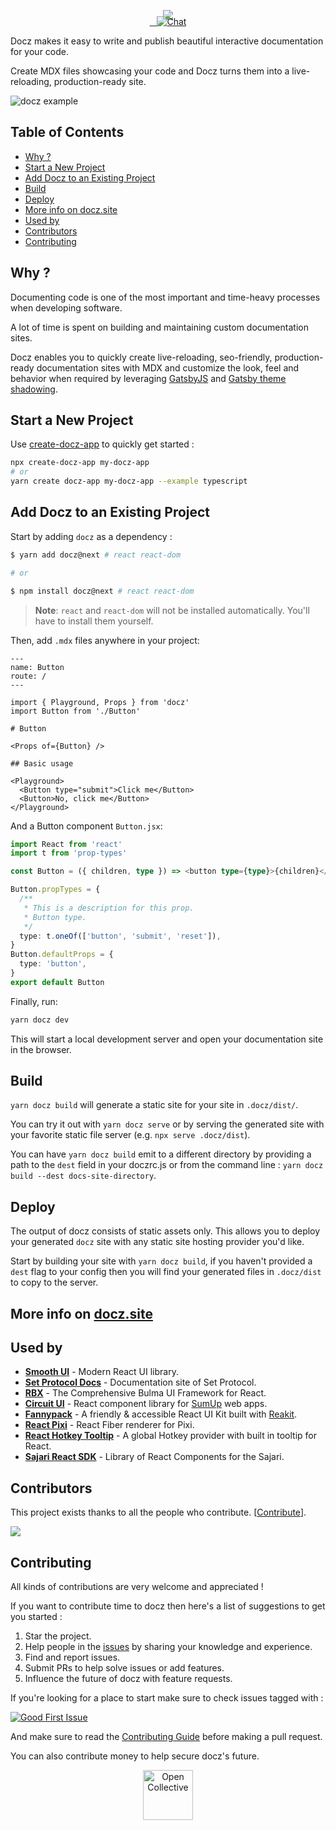 <p align="center" style="margin-bottom: -20px">
  <img src="https://cdn-std.dprcdn.net/files/acc_649651/BSPk3z">
</p>

<p align="center">
  <a href="https://www.npmjs.com/package/docz" target="_blank">
    <img src="https://badgen.net/npm/v/docz" alt="">
  </a>
  <a href="LICENSE.md" target="_blank">
    <img src="https://badgen.net/badge/license/MIT/blue" alt="">
  </a>
  <a href="https://www.npmjs.com/package/docz" target="_blank">
    <img src="https://badgen.net/npm/dt/docz" alt="">
  </a>
  <a href="http://feedback.docz.site/roadmap" target="_blank">
    <img src="https://img.shields.io/badge/check-our%20roadmap-5362F5.svg" alt="Chat">
  </a>
</p>

Docz makes it easy to write and publish beautiful interactive documentation for your code.

Create MDX files showcasing your code and Docz turns them into a live-reloading, production-ready site.

![docz example](https://cdn-std.dprcdn.net/files/acc_649651/S2YCID)

## Table of Contents


- [Why ?](#why)
- [Start a New Project](#start-a-new-project)
- [Add Docz to an Existing Project](#add-docz-to-an-existing-project)
- [Build](#build)
- [Deploy](#deploy)
- [More info on docz.site](#more-info-on-doczsite)
- [Used by](#used-by)
- [Contributors](#contributors)
- [Contributing](#contributing)

## Why ?

Documenting code is one of the most important and time-heavy processes when developing software.

A lot of time is spent on building and maintaining custom documentation sites. 

Docz enables you to quickly create live-reloading, seo-friendly, production-ready documentation sites with MDX and customize the look, feel and behavior when required by leveraging [GatsbyJS](https://www.gatsbyjs.org) and [Gatsby theme shadowing](https://www.gatsbyjs.org/docs/themes/shadowing/).

## Start a New Project

Use [create-docz-app](https://www.npmjs.com/package/create-docz-app) to quickly get started :

```sh
npx create-docz-app my-docz-app
# or
yarn create docz-app my-docz-app --example typescript
```

## Add Docz to an Existing Project

Start by adding `docz` as a dependency :

```bash
$ yarn add docz@next # react react-dom

# or

$ npm install docz@next # react react-dom
```

> **Note**: `react` and `react-dom` will not be installed automatically. You'll have to install them yourself.

Then, add `.mdx` files anywhere in your project:

```mdx
---
name: Button
route: /
---

import { Playground, Props } from 'docz'
import Button from './Button'

# Button

<Props of={Button} />

## Basic usage

<Playground>
  <Button type="submit">Click me</Button>
  <Button>No, click me</Button>
</Playground>
```

And a Button component `Button.jsx`:

```typescript
import React from 'react'
import t from 'prop-types'

const Button = ({ children, type }) => <button type={type}>{children}</button>

Button.propTypes = {
  /**
   * This is a description for this prop.
   * Button type.
   */
  type: t.oneOf(['button', 'submit', 'reset']),
}
Button.defaultProps = {
  type: 'button',
}
export default Button
```

Finally, run:

```bash
yarn docz dev
```

This will start a local development server and open your documentation site in the browser.

## Build 

`yarn docz build` will generate a static site for your site in `.docz/dist/`.

You can try it out with `yarn docz serve` or by serving the generated site with your favorite static file server (e.g. `npx serve .docz/dist`). 

You can have `yarn docz build` emit to a different directory by providing a path to the `dest` field in your doczrc.js or from the command line : `yarn docz build --dest docs-site-directory`. 

## Deploy

The output of docz consists of static assets only. This allows you to deploy your generated `docz` site with any static site hosting provider you'd like. 

Start by building your site with `yarn docz build`, if you haven't provided a `dest` flag to your config then you will find your generated files in `.docz/dist` to copy to the server.

## More info on [docz.site](https://docz.site)

## Used by

- **[Smooth UI](https://smooth-ui.smooth-code.com/)** - Modern React UI library.
- **[Set Protocol Docs](https://docs.setprotocol.com/)** - Documentation site of Set Protocol.
- **[RBX](https://dfee.github.io/rbx)** - The Comprehensive Bulma UI Framework for React.
- **[Circuit UI](https://circuit.sumup.com/#/)** - React component library for [SumUp](https://sumup.com) web apps.
- **[Fannypack](https://fannypack.style)** - A friendly & accessible React UI Kit built with [Reakit](https://reakit.io/).
- **[React Pixi](https://reactpixi.org/#/)** - React Fiber renderer for Pixi.
- **[React Hotkey Tooltip](https://react-hotkey-tooltip.netlify.com/#/)** - A global Hotkey provider with built in tooltip for React.
- **[Sajari React SDK](https://sajari-sdk-react.netlify.com/)** - Library of React Components for the Sajari.

## Contributors

This project exists thanks to all the people who contribute. [[Contribute](CONTRIBUTING.md)].

<a href="https://github.com/doczjs/docz/graphs/contributors"><img src="https://opencollective.com/docz/contributors.svg?width=890&button=false" /></a>

## Contributing

All kinds of contributions are very welcome and appreciated !

If you want to contribute time to docz then here's a list of suggestions to get you started :

1. Star the project.
2. Help people in the [issues](https://github.com/doczjs/docz/issues?q=is%3Aissue+is%3Aopen+sort%3Aupdated-desc) by sharing your knowledge and experience.
3. Find and report issues.
4. Submit PRs to help solve issues or add features.
5. Influence the future of docz with feature requests.

If you're looking for a place to start make sure to check issues tagged with :

[![Good First Issue](https://img.shields.io/github/issues/doczjs/docz/good%20first%20issue.svg)](https://github.com/doczjs/docz/issues?q=is%3Aopen+is%3Aissue+label%3A%22good+first+issue%22)

And make sure to read the [Contributing Guide](/CONTRIBUTING.md) before making a pull request.

You can also contribute money to help secure docz's future.

<p align="center">
  <a href="https://opencollective.com/docz" target="_blank">
    <img src="https://cdn-std.dprcdn.net/files/acc_649651/Q5nVhT" height="80" alt="Open Collective">
  </a>
</p>